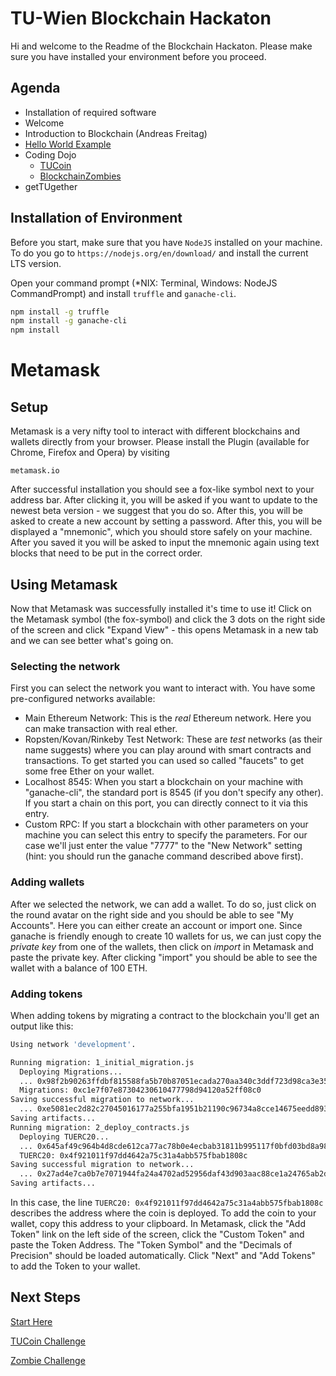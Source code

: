# TU-Wien Blockchain Hackaton

Hi and welcome to the Readme of the Blockchain Hackaton. Please make sure you have installed your environment before you proceed.

## Agenda
- Installation of required software
- Welcome
- Introduction to Blockchain (Andreas Freitag)
- [Hello World Example](contracts/Intro/README.md) 
- Coding Dojo
    - [TUCoin](contracts/TUCoin/README.md) 
    - [BlockchainZombies](contracts/Zombies/README.md)
- getTUgether

## Installation of Environment

Before you start, make sure that you have `NodeJS` installed on your machine. To do you go to `https://nodejs.org/en/download/` and install the current LTS version.

Open your command prompt (\*NIX: Terminal, Windows: NodeJS CommandPrompt) and install `truffle` and `ganache-cli`.

```bash
npm install -g truffle
npm install -g ganache-cli
npm install
```

# Metamask
## Setup
Metamask is a very nifty tool to interact with different blockchains and wallets directly from your browser. Please install the Plugin (available for Chrome, Firefox and Opera) by visiting
```
metamask.io
```
After successful installation you should see a fox-like symbol next to your address bar. After clicking it, you will be asked if you want to update to the newest beta version - we suggest that you do so. After this, you will be asked to create a new account by setting a password. After this, you will be displayed a "mnemonic", which you should store safely on your machine. After you saved it you will be asked to input the mnemonic again using text blocks that need to be put in the correct order. 

## Using Metamask
Now that Metamask was successfully installed it's time to use it! Click on the Metamask symbol (the fox-symbol) and click the 3 dots on the right side of the screen and click "Expand View" - this opens Metamask in a new tab and we can see better what's going on. 

### Selecting the network
First you can select the network you want to interact with. You have some pre-configured networks available:
- Main Ethereum Network: This is the _real_ Ethereum network. Here you can make transaction with real ether. 
- Ropsten/Kovan/Rinkeby Test Network: These are _test_ networks (as their name suggests) where you can play around with smart contracts and transactions. To get started you can used so called "faucets" to get some free Ether on your wallet. 
- Localhost 8545: When you start a blockchain on your machine with "ganache-cli", the standard port is 8545 (if you don't specify any other). If you start a chain on this port, you can directly connect to it via this entry. 
- Custom RPC: If you start a blockchain with other parameters on your machine you can select this entry to specify the parameters. For our case we'll just enter the value "7777" to the "New Network" setting (hint: you should run the ganache command described above first).

### Adding wallets
After we selected the network, we can add a wallet. To do so, just click on the round avatar on the right side and you should be able to see "My Accounts". Here you can either create an account or import one. Since ganache is friendly enough to create 10 wallets for us, we can just copy the _private key_ from one of the wallets, then click on _import_ in Metamask and paste the private key. After clicking "import" you should be able to see the wallet with a balance of 100 ETH. 

### Adding tokens
When adding tokens by migrating a contract to the blockchain you'll get an output like this: 
```bash 
Using network 'development'.

Running migration: 1_initial_migration.js
  Deploying Migrations...
  ... 0x98f2b90263ffdbf815588fa5b70b87051ecada270aa340c3ddf723d98ca3e35c
  Migrations: 0xc1e7f07e87304230610477798d94120a52ff08c0
Saving successful migration to network...
  ... 0xe5081ec2d82c27045016177a255bfa1951b21190c96734a8cce14675eedd893a
Saving artifacts...
Running migration: 2_deploy_contracts.js
  Deploying TUERC20...
  ... 0x645af49c964b4d8cde612ca77ac78b0e4ecbab31811b995117f0bfd03bd8a987
  TUERC20: 0x4f921011f97dd4642a75c31a4abb575fbab1808c
Saving successful migration to network...
  ... 0x27ad4e7ca0b7e7071944fa24a4702ad52956daf43d903aac88ce1a24765ab2d8
Saving artifacts...
```

In this case, the line ```TUERC20: 0x4f921011f97dd4642a75c31a4abb575fbab1808c``` describes the address where the coin is deployed. To add the coin to your wallet, copy this address to your clipboard. In Metamask, click the "Add Token" link on the left side of the screen, click the "Custom Token" and paste the Token Address. The "Token Symbol" and the "Decimals of Precision" should be loaded automatically. Click "Next" and "Add Tokens" to add the Token to your wallet. 

## Next Steps

[Start Here](./contracts/Intro/README.md)

[TUCoin Challenge](./contracts/TUCoin/README.md)

[Zombie Challenge](./contracts/Zombies/README.md)
